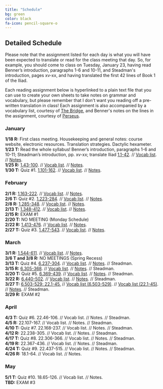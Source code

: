 ```yaml
---
title: "Schedule"
bg: green
color: black
fa-icon: pencil-square-o
---
```


## Detailed Schedule
Please note that the assignment listed for each day is what you will have been expected to translate or read for the class meeting that day. So, for example, you should come to class on Tuesday, January 23, having read Benner’s introduction, paragraphs 1-6 and 10-11, and Steadman's introduction, pages xv-xx, and having translated the first 42 lines of Book 1 of the Iliad.  

Each reading assignment below is hyperlinked to a plain text file that you can use to create your own sheets to take notes on grammar and vocabulary, but please remember that I don't want you reading off a pre-written translation in class! Each assignment is also accompanied by a vocabulary list, courtesy of [The Bridge](http://bridge.haverford.edu), and Benner's notes on the lines in the assignment, courtesy of [Perseus](http://www.perseus.tufts.edu/hopper/text?doc=Perseus:text:1999.04.0083).

### January
**1/18 R:** First class meeting. Housekeeping and general notes: course website, electronic resources. Translation strategies. Dactylic hexameter.  
**1/23 T:** Read the whole syllabus! Benner’s introduction, paragraphs 1-6 and 10-11; Steadman’s introduction, pp. xv-xx; translate Iliad [1.1-42](https://dlibatique.github.io/files/plain_text/1-23_1.1-42.txt). // [Vocab list](https://dlibatique.github.io/files/bridge_vocab_lists/1-23_1.1-42.pdf). // [Notes](https://dlibatique.github.io/files/benner_notes/1-23_1.1-42.pdf).  
**1/25 R:** [1.43-100](https://dlibatique.github.io/files/plain_text/1-25_1.43-100.txt). // [Vocab list](https://dlibatique.github.io/files/bridge_vocab_lists/1-25_1.43-100.pdf). // [Notes](https://dlibatique.github.io/files/benner_notes/1-25_1.43-100.pdf).  
**1/30 T:** Quiz #1. [1.101-162](https://dlibatique.github.io/files/plain_text/1-30_1.101-162.txt). // [Vocab list](https://dlibatique.github.io/files/bridge_vocab_lists/1-30_1.101-162.pdf). // [Notes](https://dlibatique.github.io/files/benner_notes/1-30_1.101-162.pdf).  

### February
**2/1 R:** [1.163-222](https://dlibatique.github.io/files/plain_text/2-01_1.163-222.txt). // [Vocab list](https://dlibatique.github.io/files/bridge_vocab_lists/2-01_1.163-222.pdf). // [Notes](https://dlibatique.github.io/files/benner_notes/2-01_1.163-222.pdf).  
**2/6 T:** Quiz #2. [1.223-284](https://dlibatique.github.io/files/plain_text/2-06_1.223-284.txt). // [Vocab list](https://dlibatique.github.io/files/bridge_vocab_lists/2-06_1.223-284.pdf). // [Notes](https://dlibatique.github.io/files/benner_notes/2-06_1.223-284.pdf).  
**2/8 R:** [1.285-348](https://dlibatique.github.io/files/plain_text/2-06_1.223-284.txt). // [Vocab list](https://dlibatique.github.io/files/bridge_vocab_lists/2-08_1.285-348.pdf). // [Notes](https://dlibatique.github.io/files/benner_notes/2-08_1.285-348.pdf).  
**2/13 T:** [1.348-412](https://dlibatique.github.io/files/plain_text/2-13_1.348-412.txt). // [Vocab list](https://dlibatique.github.io/files/bridge_vocab_lists/2-13_1.348-412.pdf). // [Notes](https://dlibatique.github.io/files/benner_notes/2-13_1.348-412.pdf).  
**2/15 R:** EXAM #1  
**2/20 T:** NO MEETING (Monday Schedule)  
**2/22 R:** [1.413-476](https://dlibatique.github.io/files/plain_text/2-22_1.413-476.txt). // [Vocab list](https://dlibatique.github.io/files/bridge_vocab_lists/2-22_1.413-476.pdf). // [Notes](https://dlibatique.github.io/files/benner_notes/2-22_1.413-476.pdf).  
**2/27 T:** Quiz #3. [1.477-543](https://dlibatique.github.io/files/plain_text/2-27_1.477-543.txt). // [Vocab list](https://dlibatique.github.io/files/bridge_vocab_lists/2-27_1.477-543.pdf). // [Notes](https://dlibatique.github.io/files/benner_notes/2-27_1.477-543.pdf).  

### March
**3/1 R:** [1.544-611](https://dlibatique.github.io/files/plain_text/3-01_1.544-611.txt). // [Vocab list](https://dlibatique.github.io/files/bridge_vocab_lists/3-01_1.544-611.pdf). // [Notes](https://dlibatique.github.io/files/benner_notes/3-01_1.544-611.pdf).  
**3/6 T and 3/8 R:** NO MEETINGS (Spring Recess)  
**3/13 T:** Quiz #4. [6.237-304](https://dlibatique.github.io/files/plain_text/3-13_6.237-304.txt). // [Vocab list](https://dlibatique.github.io/files/bridge_vocab_lists/3-13_6.237-304.pdf). // [Notes](https://dlibatique.github.io/files/benner_notes/3-13_6.237-304.pdf). // Steadman.  
**3/15 R:** [6.305-368](https://dlibatique.github.io/files/plain_text/3-15_6.305-368.txt). // [Vocab list](https://dlibatique.github.io/files/bridge_vocab_lists/3-15_6.305-368.pdf). // [Notes](https://dlibatique.github.io/files/benner_notes/3-15_6.305-368.pdf). // Steadman.    
**3/20 T:** Quiz #5. [6.369-439](https://dlibatique.github.io/files/plain_text/3-20_6.369-439.txt). // [Vocab list](https://dlibatique.github.io/files/bridge_vocab_lists/3-20_6.369-439.pdf). // [Notes](https://dlibatique.github.io/files/benner_notes/3-20_6.369-439.pdf). // Steadman.  
**3/22 R:** [6.440-502](https://dlibatique.github.io/files/plain_text/3-22_6.440-502.txt). // [Vocab list](https://dlibatique.github.io/files/bridge_vocab_lists/3-22_6.440-502.pdf). // [Notes](https://dlibatique.github.io/files/benner_notes/3-22_6.440-502.pdf). // Steadman.  
**3/27 T:** [6.503-529; 22.1-45.](https://dlibatique.github.io/files/plain_text/3-27_6.503-529_22.1-45.txt) // [Vocab list (6.503-529)](https://dlibatique.github.io/files/bridge_vocab_lists/3-27_6.503-529.pdf). // [Vocab list (22.1-45)](https://dlibatique.github.io/files/bridge_vocab_lists/3-27_22.1-45.pdf). // [Notes](https://dlibatique.github.io/files/benner_notes/3-27_6.503-529_22.1-45.pdf). // Steadman.  
**3/29 R:** EXAM #2  

### April
**4/3 T:** Quiz #6. 22.46-106. // Vocab list. // Notes. // Steadman.  
**4/5 R:** 22.107-167. // Vocab list. // Notes. // Steadman.  
**4/10 T:** Quiz #7. 22.168-237. // Vocab list. // Notes. // Steadman.  
**4/12 R:** 22.238-305. // Vocab list. // Notes. // Steadman.  
**4/17 T:** Quiz #8. 22.306-366. // Vocab list. // Notes. // Steadman.  
**4/19 R:** 22.367-436. // Vocab list. // Notes. // Steadman.  
**4/24 T:** Quiz #9. 22.437-515. // Vocab list. // Notes. // Steadman.  
**4/26 R:** 18.1-64. // Vocab list. // Notes.    

### May
**5/1 T:** Quiz #10. 18.65-126. // Vocab list. // Notes.  
**TBD:** EXAM #3
